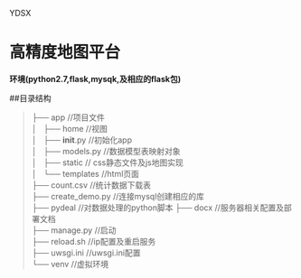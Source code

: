 YDSX
# 高精度地图平台

**环境(python2.7,flask,mysqk,及相应的flask包)**

##目录结构  
> ├── app                      //项目文件       
> │   ├── home                 //视图            
> │   ├── __init__.py          //初始化app                  
> │   ├── models.py            //数据模型表映射对象                
> │   ├── static               // css静态文件及js地图实现            
> │   └── templates            //html页面                 
> ├── count.csv                //统计数据下载表             
> ├── create_demo.py           //连接mysql创建相应的库                 
> ├── pydeal                   //对数据处理的python脚本 
> ├── docx                     //服务器相关配置及部署文档     
> ├── manage.py                //启动            
> ├── reload.sh                //ip配置及重启服务           
> ├── uwsgi.ini                //uwsgi.ini配置           
> └── venv                     //虚拟环境      
